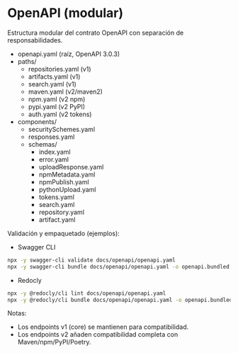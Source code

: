 # OpenAPI (modular)

Estructura modular del contrato OpenAPI con separación de responsabilidades.

- openapi.yaml (raíz, OpenAPI 3.0.3)
- paths/
  - repositories.yaml (v1)
  - artifacts.yaml (v1)
  - search.yaml (v1)
  - maven.yaml (v2/maven2)
  - npm.yaml (v2 npm)
  - pypi.yaml (v2 PyPI)
  - auth.yaml (v2 tokens)
- components/
  - securitySchemes.yaml
  - responses.yaml
  - schemas/
    - index.yaml
    - error.yaml
    - uploadResponse.yaml
    - npmMetadata.yaml
    - npmPublish.yaml
    - pythonUpload.yaml
    - tokens.yaml
    - search.yaml
    - repository.yaml
    - artifact.yaml

Validación y empaquetado (ejemplos):

- Swagger CLI
```bash
npx -y swagger-cli validate docs/openapi/openapi.yaml
npx -y swagger-cli bundle docs/openapi/openapi.yaml -o openapi.bundled.yaml -t yaml
```

- Redocly
```bash
npx -y @redocly/cli lint docs/openapi/openapi.yaml
npx -y @redocly/cli bundle docs/openapi/openapi.yaml -o openapi.bundled.yaml
```

Notas:
- Los endpoints v1 (core) se mantienen para compatibilidad.
- Los endpoints v2 añaden compatibilidad completa con Maven/npm/PyPI/Poetry.
